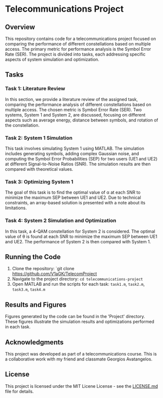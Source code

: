 # Telecommunications Project

## Overview

This repository contains code for a telecommunications project focused on comparing the performance of different constellations based on multiple access. The primary metric for performance analysis is the Symbol Error Rate (SER). The project is divided into tasks, each addressing specific aspects of system simulation and optimization.

## Tasks

### Task 1: Literature Review

In this section, we provide a literature review of the assigned task, comparing the performance analysis of different constellations based on multiple access. The chosen metric is Symbol Error Rate (SER). Two systems, System 1 and System 2, are discussed, focusing on different aspects such as average energy, distance between symbols, and rotation of the constellation.

### Task 2: System 1 Simulation

This task involves simulating System 1 using MATLAB. The simulation includes generating symbols, adding complex Gaussian noise, and computing the Symbol Error Probabilities (SEP) for two users (UE1 and UE2) at different Signal-to-Noise Ratios (SNR). The simulation results are then compared with theoretical values.

### Task 3: Optimizing System 1

The goal of this task is to find the optimal value of α at each SNR to minimize the maximum SEP between UE1 and UE2. Due to technical constraints, an array-based solution is presented with a note about its limitations.

### Task 4: System 2 Simulation and Optimization

In this task, a 4-QAM constellation for System 2 is considered. The optimal value of θ is found at each SNR to minimize the maximum SEP between UE1 and UE2. The performance of System 2 is then compared with System 1.

## Running the Code

1. Clone the repository: `git clone https://github.com/V1aGK/TelecomProject
2. Navigate to the project directory: `cd telecommunications-project`
3. Open MATLAB and run the scripts for each task: `task1.m`, `task2.m`, `task3.m`, `task4.m`

## Results and Figures

Figures generated by the code can be found in the 'Project' directory. These figures illustrate the simulation results and optimizations performed in each task.

## Acknowledgments

This project was developed as part of a telecommunications course. This is a collaborative work with my friend and classmate Georgios Avatangelos.

## License

This project is licensed under the MIT Licene License - see the [LICENSE.md](LICENSE.md) file for details.

